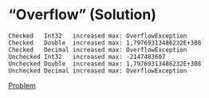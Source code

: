 # “Overflow” (Solution)
```
Checked   Int32   increased max: OverflowException
Checked   Double  increased max: 1,79769313486232E+308
Checked   Decimal increased max: OverflowException
Unchecked Int32   increased max: -2147483607
Unchecked Double  increased max: 1,79769313486232E+308
Unchecked Decimal increased max: OverflowException
```
[Problem](./Overflow-Q.md)
